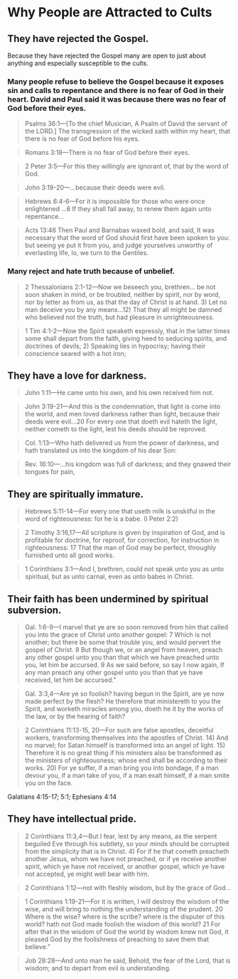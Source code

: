 <h1>Why People are Attracted to Cults</h1><h2>They have rejected the Gospel.</h2><p>Because they have rejected the Gospel many are open to just about anything and especially susceptible to the cults.</p><h3>Many people refuse to believe the Gospel because it exposes sin and calls to repentance and there is no fear of God in their heart. David and Paul said it was because there was no fear of God before their eyes.</h3><blockquote>Psalms 36:1&mdash;[To the chief Musician&#44; A Psalm of David the servant of the LORD.] The transgression of the wicked saith within my heart&#44; that there is no fear of God before his eyes.</blockquote><blockquote>Romans 3:18&mdash;There is no fear of God before their eyes.</blockquote><blockquote>2 Peter 3:5&mdash;For this they willingly are ignorant of&#44; that by the word of God.</blockquote><blockquote>John 3:19-20&mdash;…because their deeds were evil.</blockquote><blockquote>Hebrews 6:4-6&mdash;For it is impossible for those who were once enlightened …6 If they shall fall away&#44; to renew them again unto repentance...</blockquote><blockquote>Acts 13:46 Then Paul and Barnabas waxed bold&#44; and said&#44; It was necessary that the word of God should first have been spoken to you: but seeing ye put it from you&#44; and judge yourselves unworthy of everlasting life&#44; lo&#44; we turn to the Gentiles.</blockquote><h3>Many reject and hate truth because of unbelief.</h3><blockquote>2 Thessalonians 2:1-12&mdash;Now we beseech you&#44; brethren… be not soon shaken in mind&#44; or be troubled&#44; neither by spirit&#44; nor by word&#44; nor by letter as from us&#44; as that the day of Christ is at hand. 3) Let no man deceive you by any means…12) That they all might be damned who believed not the truth&#44; but had pleasure in unrighteousness.</blockquote><blockquote>1 Tim 4:1-2&mdash;Now the Spirit speaketh expressly&#44; that in the latter times some shall depart from the faith&#44; giving heed to seducing spirits&#44; and doctrines of devils; 2) Speaking lies in hypocrisy; having their conscience seared with a hot iron; </blockquote><h2>They have a love for darkness.</h2><blockquote>John 1:11&mdash;He came unto his own&#44; and his own received him not.</blockquote><blockquote>John 3:19-21&mdash;And this is the condemnation&#44; that light is come into the world&#44; and men loved darkness rather than light&#44; because their deeds were evil…20 For every one that doeth evil hateth the light&#44; neither cometh to the light&#44; lest his deeds should be reproved.</blockquote><blockquote>Col. 1:13&mdash;Who hath delivered us from the power of darkness&#44; and hath translated us into the kingdom of his dear Son: </blockquote><blockquote>Rev. 16:10&mdash;…his kingdom was full of darkness; and they gnawed their tongues for pain&#44;</blockquote><h2>They are spiritually immature.</h2><blockquote>Hebrews 5:11-14&mdash;For every one that useth milk is unskilful in the word of righteousness: for he is a babe. (I Peter 2:2)</blockquote><blockquote>2 Timothy 3:16&#44;17&mdash;All scripture is given by inspiration of God&#44; and is profitable for doctrine&#44; for reproof&#44; for correction&#44; for instruction in righteousness: 17 That the man of God may be perfect&#44; throughly furnished unto all good works. </blockquote><blockquote>1 Corinthians 3:1&mdash;And I&#44; brethren&#44; could not speak unto you as unto spiritual&#44; but as unto carnal&#44; even as unto babes in Christ.</blockquote><h2>Their faith has been undermined by spiritual subversion.</h2><blockquote>Gal. 1:6-9&mdash;I marvel that ye are so soon removed from him that called you into the grace of Christ unto another gospel: 7 Which is not another; but there be some that trouble you&#44; and would pervert the gospel of Christ. 8 But though we&#44; or an angel from heaven&#44; preach any other gospel unto you than that which we have preached unto you&#44; let him be accursed. 9 As we said before&#44; so say I now again&#44; If any man preach any other gospel unto you than that ye have received&#44; let him be accursed.”</blockquote><blockquote>Gal. 3:3&#44;4&mdash;Are ye so foolish? having begun in the Spirit&#44; are ye now made perfect by the flesh? He therefore that ministereth to you the Spirit&#44; and worketh miracles among you&#44; doeth he it by the works of the law&#44; or by the hearing of faith?</blockquote><blockquote>2 Corinthians 11:13-15&#44; 20&mdash;For such are false apostles&#44; deceitful workers&#44; transforming themselves into the apostles of Christ. 14) And no marvel; for Satan himself is transformed into an angel of light. 15) Therefore it is no great thing if his ministers also be transformed as the ministers of righteousness; whose end shall be according to their works. 20) For ye suffer&#44; if a man bring you into bondage&#44; if a man devour you&#44; if a man take of you&#44; if a man exalt himself&#44; if a man smite you on the face.</blockquote><p>Galatians 4:15-17; 5:1; Ephesians 4:14</p><h2>They have intellectual pride.</h2><blockquote>2 Corinthians 11:3&#44;4&mdash;But I fear&#44; lest by any means&#44; as the serpent beguiled Eve through his subtlety&#44; so your minds should be corrupted from the simplicity that is in Christ. 4) For if he that cometh preacheth another Jesus&#44; whom we have not preached&#44; or if ye receive another spirit&#44; which ye have not received&#44; or another gospel&#44; which ye have not accepted&#44; ye might well bear with him.</blockquote><blockquote>2 Corinthians 1:12&mdash;not with fleshly wisdom&#44; but by the grace of God…</blockquote><blockquote>1 Corinthians 1:19-21&mdash;For it is written&#44; I will destroy the wisdom of the wise&#44; and will bring to nothing the understanding of the prudent. 20 Where is the wise? where is the scribe? where is the disputer of this world? hath not God made foolish the wisdom of this world? 21 For after that in the wisdom of God the world by wisdom knew not God&#44; it pleased God by the foolishness of preaching to save them that believe.”</blockquote><blockquote>Job 28:28&mdash;And unto man he said&#44; Behold&#44; the fear of the Lord&#44; that is wisdom; and to depart from evil is understanding.</blockquote>